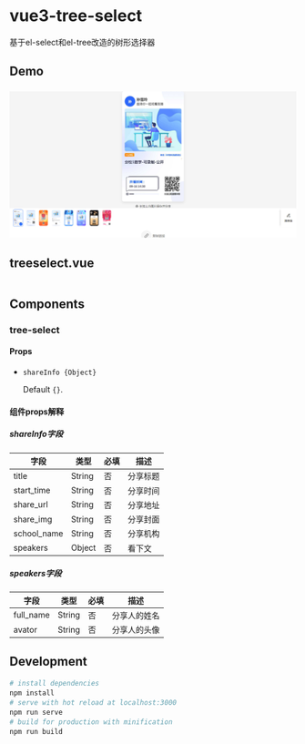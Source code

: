# vue3-tree-select
基于el-select和el-tree改造的树形选择器

## Demo
###
![Image text](https://github.com/hacfins/vue3-poster/blob/cc500464d7a359bc401e77ddf653ed5c5b46713b/src/assets/demoa.jpg)

## treeselect.vue

``` vue

```

## Components

### tree-select

#### Props

* `shareInfo {Object}`

  Default `{}`.

#### 组件props解释

##### shareInfo字段

| 字段            | 类型    | 必填 | 描述     |
| --------------- | ------- | ---- | -------- |
| title           | String  | 否   | 分享标题 |
| start_time      | String  | 否   | 分享时间 |
| share_url       | String  | 否   | 分享地址 |
| share_img       | String  | 否   | 分享封面 |
| school_name     | String  | 否   | 分享机构 |
| speakers        | Object  | 否   | 看下文   |

##### speakers字段

| 字段            | 类型    | 必填 | 描述         |
| --------------- | ------- | ---- | ------------ |
| full_name       | String  | 否   | 分享人的姓名 |
| avator          | String  | 否   | 分享人的头像 |

## Development

``` bash
# install dependencies
npm install
# serve with hot reload at localhost:3000
npm run serve
# build for production with minification
npm run build
```